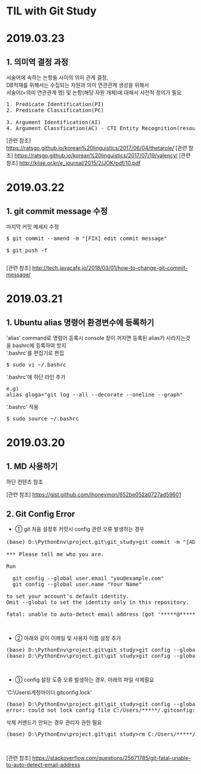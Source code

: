 TIL with Git Study
=========

# 2019.03.23

## 1. 의미역 결정 과정  
서술어에 속하는 논항들 사이의 의미 관계 결정,  
DB적재를 위해서는 수집되는 자원과 의미 연관관계 생성을 위해서  
서술어(=의미 연관관계 명) 및 논항(해당 자원 개체)에 대해서 사전적 정의가 필요  

<pre>
1. Predicate Identification(PI)
2. Predicate Classification(PC)

3. Argument Identification(AI)
4. Argument Classfication(AC) - CTI Entity Recognition(resource)
</pre>

[관련 참조] <https://ratsgo.github.io/korean%20linguistics/2017/06/04/thetarole/>
[관련 참조] <https://ratsgo.github.io/korean%20linguistics/2017/07/19/valency/>
[관련 참조] <http://kiise.or.kr/e_journal/2015/2/JOK/pdf/10.pdf>


# 2019.03.22

## 1. git commit message 수정
마지막 커밋 메세지 수정
<pre>
$ git commit --amend -m "[FIX] edit commit message"

$ git push -f
</pre>

<pre>
</pre>  
[관련 참조] <http://tech.javacafe.io/2018/03/01/how-to-change-git-commit-message/>

# 2019.03.21

## 1. Ubuntu alias 명령어 환경변수에 등록하기
'alias' command로 명령어 등록시 console 창이 꺼지면 등록된 alias가 사라지는것을 bashrc에 등록하여 방지  
'.bashrc'를 편집기로 편집  
<pre>
$ sudo vi ~/.bashrc
</pre> 

'.bashrc'에 하단 라인 추가
<pre>
e.g)  
alias gloga="git log --all --decorate --oneline --graph"
</pre>
'.bashrc' 적용
<pre>
$ sudo source ~/.bashrc
</pre>

# 2019.03.20

## 1. MD 사용하기
하단 컨텐츠 참조  

[관련 참조]  <https://gist.github.com/ihoneymon/652be052a0727ad59601>  

## 2. Git Config Error
- ① git 처음 설정후 커밋시 config 관련 오류 발생하는 경우  

<pre>
(base) D:\PythonEnv\project.git\git_study>git commit -m "[ADD] 첫번째 파일 추가 'README.md'"

*** Please tell me who you are.

Run

  git config --global user.email "you@example.com"
  git config --global user.name "Your Name"

to set your account's default identity.
Omit --global to set the identity only in this repository.

fatal: unable to auto-detect email address (got '*****@*****-HP.(none)')
</pre><br>

- ② 아래와 같이 이메일 및 사용자 이름 설정 추가

<pre>
(base) D:\PythonEnv\project.git\git_study>git config --global user.email "******@gmail.com"
(base) D:\PythonEnv\project.git\git_study>git config --global user.name "****"
</pre><br>

- ③ config 설정 도중 오류 발생하는 경우, 아래의 파일 삭제필요

'C:\Users\계정아이디\.gitconfig.lock'
<pre>
(base) D:\PythonEnv\project.git\git_study>git config --global user.email "*******@gmail.com"
error: could not lock config file C:/Users/*****/.gitconfig: File exists	
</pre>

삭제 커맨드가 안되는 경우 관리자 권한 필요
<pre>
(base) D:\PythonEnv\project.git\git_study>rm C:/Users/*****/.gitconfig.lock
</pre><br>

[관련 참조] <https://stackoverflow.com/questions/25671785/git-fatal-unable-to-auto-detect-email-address>
